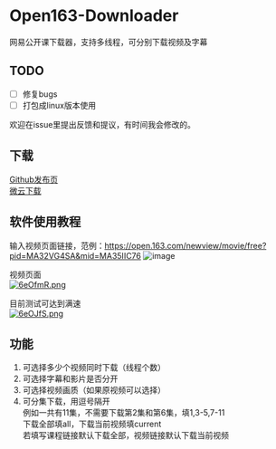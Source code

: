 # Open163-Downloader
 网易公开课下载器，支持多线程，可分别下载视频及字幕  

## TODO
- [ ] 修复bugs
- [ ] 打包成linux版本使用  

欢迎在issue里提出反馈和提议，有时间我会修改的。

## 下载
[Github发布页](https://github.com/JamesHoi/Open163-Downloader/releases)  
[微云下载](https://share.weiyun.com/oYfwIX8F)

## 软件使用教程
输入视频页面链接，范例：https://open.163.com/newview/movie/free?pid=MA32VG4SA&mid=MA35IIC76
![image](https://user-images.githubusercontent.com/33508232/110079073-9a8da180-7dc3-11eb-9a90-996a2b87d4e7.png)

视频页面  
[![6eOfmR.png](https://s3.ax1x.com/2021/03/05/6eOfmR.png)](https://imgtu.com/i/6eOfmR)

目前测试可达到满速  
[![6eOJfS.png](https://s3.ax1x.com/2021/03/05/6eOJfS.png)](https://imgtu.com/i/6eOJfS)


## 功能
1. 可选择多少个视频同时下载（线程个数）
2. 可选择字幕和影片是否分开
3. 可选择视频画质（如果原视频可以选择）
4. 可分集下载，用逗号隔开  
例如一共有11集，不需要下载第2集和第6集，填1,3-5,7-11  
下载全部填all，下载当前视频填current  
若填写课程链接默认下载全部，视频链接默认下载当前视频  
